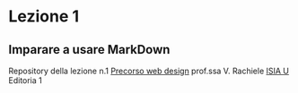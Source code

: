 # Lezione 1
## Imparare a usare MarkDown

Repository della lezione n.1 [Precorso web design](https://classroom.google.com/c/NjQzMTM2NjQwOTkw) prof.ssa V. Rachiele [ISIA U](https://isiaurbino.net) Editoria 1
